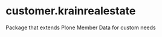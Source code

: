 customer.krainrealestate
========================

Package that extends Plone Member Data for custom needs
